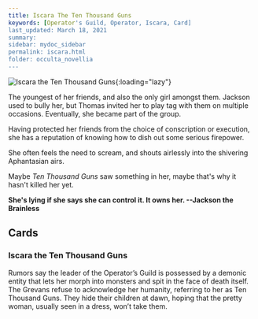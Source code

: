 ```yaml
---
title: Iscara The Ten Thousand Guns
keywords: [Operator's Guild, Operator, Iscara, Card]
last_updated: March 18, 2021
summary: 
sidebar: mydoc_sidebar
permalink: iscara.html
folder: occulta_novellia
---
```


![Iscara the Ten Thousand Guns](/images/illustrations/iscara_the_ten_thousand_guns_1080.png){:loading="lazy"}

The youngest of her friends, and also the only girl amongst them. Jackson used to bully her, but Thomas invited her to play tag with them on multiple occasions. Eventually, she became part of the group.

Having protected her friends from the choice of conscription or execution, she has a reputation of knowing how to dish out some serious firepower.

She often feels the need to scream, and shouts airlessly into the shivering Aphantasian airs.

Maybe *Ten Thousand Guns* saw something in her, maybe that's why it hasn't killed her yet.

**She's lying if she says she can control it. It owns her. --Jackson the Brainless**

## Cards

### Iscara the Ten Thousand Guns

Rumors say the leader of the Operator’s Guild is possessed by a demonic entity that lets her morph into monsters and spit in the face of death itself. The Grevans refuse to acknowledge her humanity, referring to her as Ten Thousand Guns. They hide their children at dawn, hoping that the pretty woman, usually seen in a dress, won’t take them.
